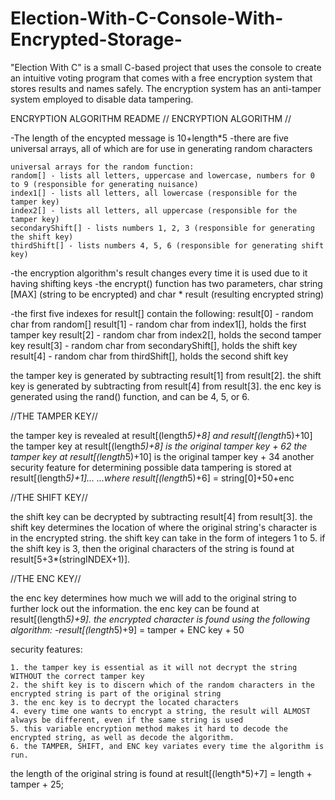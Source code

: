 # Election-With-C-Console-With-Encrypted-Storage-
"Election With C" is a small C-based project that uses the console to create an intuitive voting program that comes with a free encryption system that stores results and names safely. The encryption system has an anti-tamper system employed to disable data tampering. 

ENCRYPTION ALGORITHM README
// ENCRYPTION ALGORITHM //

-The length of the encypted message is 10+length*5
-there are five universal arrays, all of which are for use in generating random characters
	
	universal arrays for the random function:
	random[] - lists all letters, uppercase and lowercase, numbers for 0 to 9 (responsible for generating nuisance)
	index1[] - lists all letters, all lowercase (responsible for the tamper key)
	index2[] - lists all letters, all uppercase (responsible for the tamper key)
	secondaryShift[] - lists numbers 1, 2, 3 (responsible for generating the shift key)
	thirdShift[] - lists numbers 4, 5, 6 (responsible for generating shift key)

-the encryption algorithm's result changes every time it is used due to it having shifting keys
-the encrypt() function has two parameters, char string [MAX] (string to be encrypted) and char * result (resulting encrypted string)

-the first five indexes for result[] contain the following:
	result[0] - random char from random[]
	result[1] - random char from index1[], holds the first tamper key
	result[2] - random char from index2[], holds the second tamper key
	result[3] - random char from secondaryShift[], holds the shift key
	result[4] - random char from thirdShift[], holds the second shift key

the tamper key is generated by subtracting result[1] from result[2].
the shift key is generated by subtracting from result[4] from result[3].
the enc key is generated using the rand() function, and can be 4, 5, or 6.

//THE TAMPER KEY//

the tamper key is revealed at result[(length*5)+8] and result[(length*5)+10]
the tamper key at result[(length*5)+8] is the original tamper key + 62
the tamper key at result[(length*5)+10] is the original tamper key + 34
another security feature for determining possible data tampering is stored at result[(length*5)+1]...
...where result[(length*5)+6] = string[0]+50+enc

//THE SHIFT KEY//

the shift key can be decrypted by subtracting result[4] from result[3].
the shift key determines the location of where the original string's character is in the encrypted string.
the shift key can take in the form of integers 1 to 5.
if the shift key is 3, then the original characters of the string is found at result[5+3*(stringINDEX+1)].

//THE ENC KEY//

the enc key determines how much we will add to the original string to further lock out the information.
the enc key can be found at result[(length*5)+9].
the encrypted character is found using the following algorithm:
	-result[(length*5)+9] = tamper + ENC key + 50

security features:

	1. the tamper key is essential as it will not decrypt the string WITHOUT the correct tamper key
	2. the shift key is to discern which of the random characters in the encrypted string is part of the original string
	3. the enc key is to decrypt the located characters
	4. every time one wants to encrypt a string, the result will ALMOST always be different, even if the same string is used
	5. this variable encryption method makes it hard to decode the encrypted string, as well as decode the algorithm.
	6. the TAMPER, SHIFT, and ENC key variates every time the algorithm is run.


the length of the original string is found at result[(length*5)+7] = length + tamper + 25;
